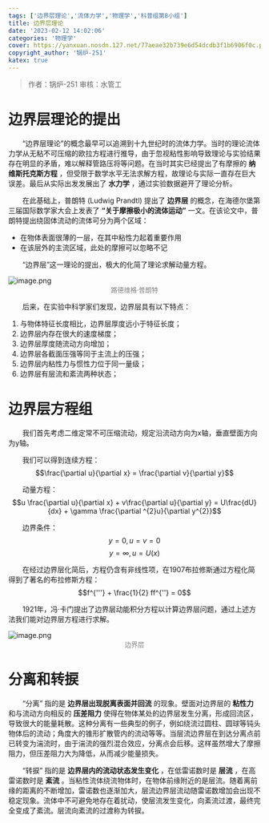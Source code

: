 ```yaml
---
tags: ['边界层理论','流体力学','物理学','科普组第8小组']
title: 边界层理论
date: '2023-02-12 14:02:06'
categories: '物理学'
cover: https://yanxuan.nosdn.127.net/77aeae32b739e6d54dcdb3f1b6906f0c.png
copyright_author: '锅炉-251'
katex: true
---
```


> 作者：锅炉-251
审核：水管工

# 边界层理论的提出

&emsp;&emsp;“边界层理论”的概念最早可以追溯到十九世纪时的流体力学。当时的理论流体力学从无粘不可压缩的欧拉方程进行推导，由于忽视粘性影响导致理论与实验结果存在明显的矛盾，难以解释管路压将等问题。在当时其实已经提出了有摩擦的 **纳维斯托克斯方程** ，但受限于数学水平无法求解方程，故理论与实际一直存在巨大误差。最后从实际出发发展出了 **水力学** ，通过实验数据避开了理论分析。

&emsp;&emsp;在此基础上，普朗特 (Ludwig Prandtl) 提出了 **边界层** 的概念，在海德尔堡第三届国际数学家大会上发表了 <b>“关于摩擦极小的流体运动”</b> 一文。在该论文中，普朗特提出绕固体流动的流体可分为两个区域：

- 在物体表面很薄的一层，在其中粘性力起着重要作用
- 在该层外的主流区域，此处的摩擦可以忽略不记

&emsp;&emsp;“边界层”这一理论的提出，极大的化简了理论求解动量方程。

<img src="https://yanxuan.nosdn.127.net/92b1cdb053e1eaa5fe2127c914616ddb.png" alt="image.png" title="image.png" />
<center><font size=2px color=grey>路德维格·普朗特</font></center>

&emsp;&emsp;后来，在实验中科学家们发现，边界层具有以下特点：

1. 与物体特征长度相比，边界层厚度远小于特征长度；
2. 边界层内存在很大的速度梯度；
3. 边界层厚度随流动方向增加；
4. 边界层各截面压强等同于主流上的压强；
5. 边界层内粘性力与惯性力位于同一量级；
6. 边界层有层流和紊流两种状态；

# 边界层方程组

&emsp;&emsp;我们首先考虑二维定常不可压缩流动，规定沿流动方向为x轴，垂直壁面方向为y轴。

&emsp;&emsp;我们可以得到连续方程：
$$\frac{\partial u}{\partial x} = \frac{\partial v}{\partial y}$$

&emsp;&emsp;动量方程：
$$u \frac{\partial u}{\partial x} + v\frac{\partial u}{\partial y} = U\frac{dU}{dx} + \gamma \frac{\partial ^{2}u}{\partial y^{2}}$$

&emsp;&emsp;边界条件：
$$y=0, u=v=0$$
$$y=\infty,u=U(x)$$

&emsp;&emsp;在经过边界层化简后，方程仍含有非线性项，在1907布拉修斯通过方程化简得到了著名的布拉修斯方程：
$$f^{'''} + \frac{1}{2} ff^{''} = 0$$

&emsp;&emsp;1921年，冯·卡门提出了边界层动能积分方程以计算边界层问题，通过上述方法我们能对边界层方程进行求解。

<img src="https://yanxuan.nosdn.127.net/9411dc9ab4fad25c6fc1734a7c7dd596.png" alt="image.png" title="image.png" />
<center><font size=2px color=grey>边界层</font></center>

# 分离和转捩

&emsp;&emsp;“分离” 指的是 **边界层出现脱离表面并回流** 的现象。壁面对边界层的 **粘性力** 和与流动方向相反的 **压差阻力** 使得在物体某处的边界层发生分离，形成回流区，导致很大的能量耗散。这种分离有一些典型的例子，例如绕流过圆柱、圆球等钝头物体后的流动；角度大的锥形扩散管内的流动等等。当层流边界层在到达分离点前已转变为湍流时，由于湍流的强烈混合效应，分离点会后移。这样虽然增大了摩擦阻力，但压差阻力大为降低，从而减少能量损失。

&emsp;&emsp;“转捩” 指的是 **边界层内的流动状态发生变化** ，在低雷诺数时是 **层流** ，在高雷诺数时是 **紊流** 。当粘性流体绕流物体时，在物体前缘附近的是层流。随着离前缘的距离的不断增加，雷诺数也逐渐加大，层流边界层流动随雷诺数增加会出现不稳定现象。流体中不可避免地存在着扰动，使层流发生变化，向紊流过渡，最终完全变成了紊流。层流向紊流的过渡称为转捩。

